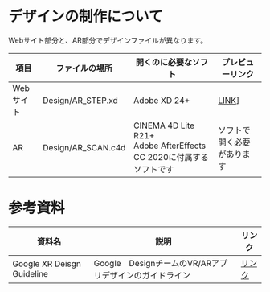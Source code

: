 # デザインの制作について

Webサイト部分と、AR部分でデザインファイルが異なります。

|項目|ファイルの場所|開くのに必要なソフト|プレビューリンク|
|-|-|-|-|
|Webサイト|Design/AR_STEP.xd|Adobe XD 24+|[LINK](https://xd.adobe.com/view/43b1af68-47d6-4d87-4da1-25a56f527865-3580/)]
|AR|Design/AR_SCAN.c4d|CINEMA 4D Lite R21+<br>Adobe AfterEffects CC 2020に付属するソフトです|ソフトで開く必要があります|


# 参考資料

|資料名|説明|リンク|
|-|-|-|
|Google XR Deisgn Guideline|Google　DesignチームのVR/ARアプリデザインのガイドライン|[リンク](https://designguidelines.withgoogle.com/ar-design/augmented-reality-design-guidelines/introduction.html)|

# 